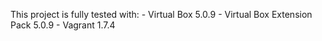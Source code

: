 This project is fully tested with:
    - Virtual Box 5.0.9
    - Virtual Box Extension Pack 5.0.9
    - Vagrant 1.7.4